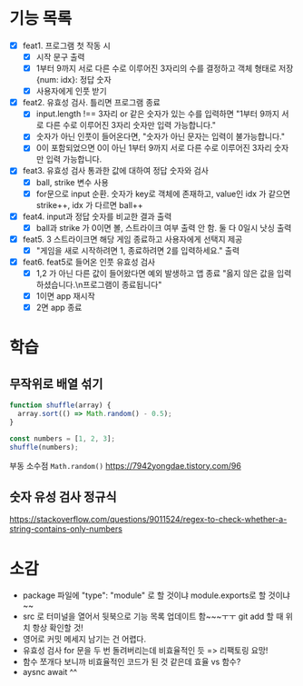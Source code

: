# 기능 목록

- [x] feat1. 프로그램 첫 작동 시
  - [x] 시작 문구 출력
  - [x] 1부터 9까지 서로 다른 수로 이루어진 3자리의 수를 결정하고 객체 형태로 저장 {num: idx}: 정답 숫자
  - [x] 사용자에게 인풋 받기
- [x] feat2. 유효성 검사. 틀리면 프로그램 종료
  - [x] input.length !== 3자리 or 같은 숫자가 있는 수를 입력하면 "1부터 9까지 서로 다른 수로 이루어진 3자리 숫자만 입력 가능합니다."
  - [x] 숫자가 아닌 인풋이 들어온다면, "숫자가 아닌 문자는 입력이 불가능합니다."
  - [x] 0이 포함되었으면 0이 아닌 1부터 9까지 서로 다른 수로 이루어진 3자리 숫자만 입력 가능합니다.
- [x] feat3. 유효성 검사 통과한 값에 대하여 정답 숫자와 검사
  - [x] ball, strike 변수 사용
  - [x] for문으로 input 순환. 숫자가 key로 객체에 존재하고, value인 idx 가 같으면 strike++, idx 가 다르면 ball++
- [x] feat4. input과 정답 숫자를 비교한 결과 출력
  - [x] ball과 strike 가 0이면 볼, 스트라이크 여부 출력 안 함. 둘 다 0일시 낫싱 출력
- [x] feat5. 3 스트라이크면 해당 게임 종료하고 사용자에게 선택지 제공
  - [x] "게임을 새로 시작하려면 1, 종료하려면 2를 입력하세요." 출력
- [x] feat6. feat5로 들어온 인풋 유효성 검사
  - [x] 1,2 가 아닌 다른 값이 들어왔다면 예외 발생하고 앱 종료 "옳지 않은 값을 입력하셨습니다.\n프로그램이 종료됩니다"
  - [x] 1이면 app 재시작
  - [x] 2면 app 종료

# 학습

## 무작위로 배열 섞기

```javascript
function shuffle(array) {
  array.sort(() => Math.random() - 0.5);
}

const numbers = [1, 2, 3];
shuffle(numbers);
```

부동 소수점 `Math.random()`
https://7942yongdae.tistory.com/96

## 숫자 유성 검사 정규식

https://stackoverflow.com/questions/9011524/regex-to-check-whether-a-string-contains-only-numbers

# 소감

- package 파일에 "type": "module" 로 할 것이냐 module.exports로 할 것이냐~~
- src 로 터미널을 열어서 뒷북으로 기능 목록 업데이트 함~~~ㅜㅜ git add 할 때 위치 항상 확인할 것!
- 영어로 커밋 메세지 남기는 건 어렵다.
- 유효성 검사 for 문을 두 번 돌려버리는데 비효율적인 듯 => 리팩토링 요망!
- 함수 쪼개다 보니까 비효율적인 코드가 된 것 같은데 효율 vs 함수?
- aysnc await ^^
